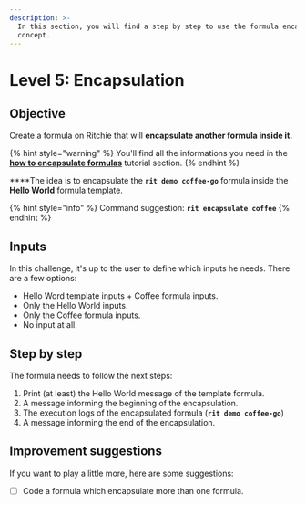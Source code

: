 ```yaml
---
description: >-
  In this section, you will find a step by step to use the formula encapsulation
  concept.
---
```


# Level 5: Encapsulation

## Objective

Create a formula on Ritchie that will **encapsulate another formula inside it.**

{% hint style="warning" %}
You'll find all the informations you need in the [**how to encapsulate formulas**](../how-to/how-to-1.md) tutorial section.
{% endhint %}

  
****The idea is to encapsulate the **`rit demo coffee-go`** formula inside the **Hello World** formula template.

{% hint style="info" %}
Command suggestion: **`rit encapsulate coffee`**
{% endhint %}

## Inputs

In this challenge, it's up to the user to define which inputs he needs. There are a few options:

* Hello Word template inputs + Coffee formula inputs.
* Only the Hello World inputs.
* Only the Coffee formula inputs.
* No input at all.

## Step by step

The formula needs to follow the next steps:

1. Print \(at least\) the Hello World message of the template formula. 
2. A message informing the beginning of the encapsulation. 
3. The execution logs of the encapsulated formula \(**`rit demo coffee-go`**\) 
4. A message informing the end of the encapsulation.

## Improvement suggestions

 If you want to play a little more, here are some suggestions:

* [ ] Code a formula which encapsulate more than one formula.


